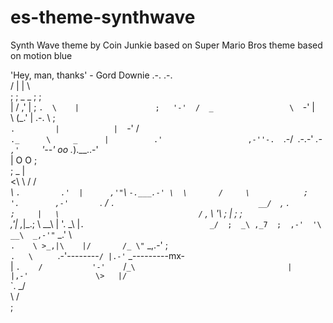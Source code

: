 # es-theme-synthwave
Synth Wave theme by Coin Junkie based on Super Mario Bros theme based on motion blue


  'Hey, man, thanks' - Gord Downie
                 .-.                             .-.                   
               /    |                           |   \                  
              ;     ;  _                    _   ;    ;                 
              |    / ,' |                  ; `.  \    |                
              ;   '-'  /  _                 \  `-'    |                
               \      (_.' |            .-.  \        ;                
                `.         |            |  `-'       /                 
                  `._      \     _      |          .'                  
                    ,-''-.  `.-/` `\.-.-'      _.-`                    
                  ,'      `'--' oo   ._).__..-'                        
                  |  O O             ;                                 
                  ;              _   |                                 
               <\  \             /  /                                  
                _\  `.         .'  |     
              ,'"`\   `-.___.-' \  \      
             /     \            ;   '.       
          ,-'       `.         /      `.                               
       __/  `,       `.       ;     |   \                              
     /`  ,    \       '\     ;  |    ;   ;                             
   ,'| ,_|\_.; \      __\    |  '.   _\  |`.                           
 _/  ;  _\ ,_7  ;  ,-'  '\ __\  _,-'"` _.'  \                          
`.    \ >_,|\    |/       /_ \"`  _,.-'      ;                         
  `.   \     ` .-'--------`/ |.-'` \_---------mx-                      
   |    `.    /           '-'    `/`_\                                 
   |      |,-'               \>   |/ `                                 
   `.   _/                                                             
     \ /                                                               
      ;                                                                
                     